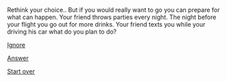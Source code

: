 Rethink your choice.. But if you would really want to go you can prepare for what can happen. Your friend throws parties every night. The night before your flight you go out for more drinks. Your friend texts you while your driving his car what do you plan to do? 

[Ignore](../Ignore/packing-plans.md)

[Answer](../Answer/consequences.md)

[Start over](../README.md)